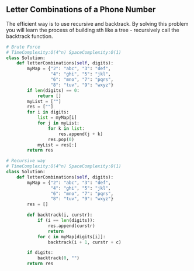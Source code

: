 ## Letter Combinations of a Phone Number

The efficient way is to use recursive and backtrack. By solving this problem you will learn the process of building sth like a tree - recursively call the backtrack function.

```python
# Brute Force
# TimeComplexity:O(4^n) SpaceComplexity:O(1)
class Solution:
    def letterCombinations(self, digits):
        myMap = {"2": "abc", "3": "def",
                 "4": "ghi", "5": "jkl",
                 "6": "mno", "7": "pqrs",
                 "8": "tuv", "9": "wxyz"}
        if len(digits) == 0:
            return []
        myList = [""]
        res = [""]
        for i in digits:
            list = myMap[i]
            for j in myList:
                for k in list:
                    res.append(j + k)
                res.pop(0)
            myList = res[:]
        return res
```

```python
# Recursive way
# TimeComplexity:O(4^n) SpaceComplexity:O(1)
class Solution:
    def letterCombinations(self, digits):
        myMap = {"2": "abc", "3": "def",
                 "4": "ghi", "5": "jkl",
                 "6": "mno", "7": "pqrs",
                 "8": "tuv", "9": "wxyz"}
        res = []

        def backtrack(i, curstr):
            if (i == len(digits)):
                res.append(curstr)
                return
            for c in myMap[digits[i]]:
                backtrack(i + 1, curstr + c)

        if digits:
            backtrack(0, "")
        return res
```